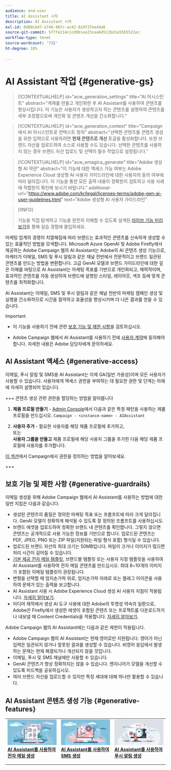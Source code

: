 ```yaml
---
audience: end-user
title: AI Assistant 시작
description: AI Assistant 시작
exl-id: 0d00cb47-e740-407c-ac42-824f2fee44a6
source-git-commit: 5f7fe214c1c89b1ee25cea6d512bd1a55b5522ec
workflow-type: tm+mt
source-wordcount: '732'
ht-degree: 18%

---
```


# AI Assistant 작업 {#generative-gs}

>[!CONTEXTUALHELP]
>id="acw_generation_settings"
>title="AI 어시스턴트"
>abstract="게재를 만들고 개인화한 후 AI Assistant를 사용하여 콘텐츠를 향상시킵니다. 이 기능은 사용자가 생성하고자 하는 콘텐츠를 설명하여 콘텐츠를 세부 조정함으로써 개인화 및 콘텐츠 개선을 간소화합니다."

>[!CONTEXTUALHELP]
>id="acw_generation_context"
>title="Campaign에서 AI 어시스턴트로 컨텍스트 정의"
>abstract="선택한 콘텐츠를 콘텐츠 생성을 위한 입력으로 사용하려면 **현재 콘텐츠로 개선** 토글을 활성화합니다. 또한 브랜드 자산을 업로드하여 소스로 사용할 수도 있습니다. 선택한 콘텐츠를 사용하지 않는 경우 브랜드 자산 업로드 및 선택이 필수 작업으로 설정됩니다."

>[!CONTEXTUALHELP]
>id="acw_emagica_generate"
>title="Adobe 생성형 AI 약관"
>abstract="이 기능에 대한 액세스 가능 여부는 Adobe Experience Cloud 생성형 AI 사용자 가이드라인에 대한 사용자의 동의 여부에 따라 달라집니다. 이 기능을 통한 모든 출력 내용이 정확한지 검토하고 사용 사례에 적합한지 확인해 보시기 바랍니다."
>additional-url="https://www.adobe.com/kr/legal/licenses-terms/adobe-gen-ai-user-guidelines.html" text="Adobe 생성형 AI 사용자 가이드라인"

>[!INFO]
>
>기능을 직접 탐색하고 기능을 완전히 이해할 수 있도록 설계된 [라이브 기능 미리 보기](https://experienceleague.adobe.com/ko/apps/journey-optimizer/ai-assistant-content-accelerator)를 통해 실습 경험에 몰입하세요.

마케팅 업계의 경쟁이 치열해짐에 따라 브랜드는 효과적인 콘텐츠를 신속하게 생성할 수 있는 효율적인 방법을 모색합니다. Microsoft Azure OpenAI 및 Adobe Firefly에서 제공하는 Adobe Campaign 웹의 AI Assistant는 Adobe의 AI 콘텐츠 생성 기능으로, 마케터가 이메일, SMS 및 푸시 알림과 같은 채널 전반에서 전문적이고 브랜드 일관된 콘텐츠를 만드는 방법을 변환합니다. 고급 GenAI 모델과 브랜드 가이드라인에 대한 깊은 이해를 바탕으로 AI Assistant는 마케팅 목표를 기반으로 개인화되고, 매력적이며, 효과적인 콘텐츠를 자동 생성하여 브랜드에 설명된 스타일, 레이아웃, 색조 등에 맞게 콘텐츠를 최적화합니다.

AI Assistant는 이메일, SMS 및 푸시 알림과 같은 채널 전반의 마케팅 캠페인 생성 및 실행을 간소화하므로 시간을 절약하고 효율성을 향상시키며 더 나은 결과를 얻을 수 있습니다.

>[!IMPORTANT]
>
>* 이 기능을 사용하기 전에 관련 [보호 기능 및 제한 사항](#generative-guardrails)을 검토하십시오.
>
>* Adobe Campaign 웹에서 AI Assistant를 사용하기 전에 [사용자 계약](https://www.adobe.com/kr/legal/licenses-terms/adobe-dx-gen-ai-user-guidelines.html)에 동의해야 합니다. 자세한 내용은 Adobe 담당자에게 문의하세요.

## AI Assistant 액세스 {#generative-access}

이메일, 푸시 알림 및 SMS용 AI Assistant는 이제 GA(일반 가용성)이며 모든 사용자가 사용할 수 있습니다. 사용자에게 액세스 권한을 부여하는 데 필요한 권한 및 단계는 아래에 자세히 설명되어 있습니다.

+++ 콘텐츠 생성 관련 권한을 할당하는 방법을 알아봅니다

1. **제품 프로필 만들기** - [Admin Console](https://stage.adminconsole.adobe.com/)에서 다음과 같은 특정 패턴을 사용하는 제품 프로필을 만드십시오.
   `Campaign - <instance-name> - AIAssistant`

1. **사용자 추가** - 필요한 사용자를 해당 제품 프로필에 추가하고,\
   또는\
   **사용자 그룹을 만들고** 제품 프로필에 해당 사용자 그룹을 추가한 다음 해당 제품 프로필에 사용자를 추가합니다.

[이 섹션](../get-started/permissions.md)에서 Campaign에서 권한을 정의하는 방법을 알아보세요.

+++

## 보호 기능 및 제한 사항 {#generative-guardrails}

이메일 생성을 위해 Adobe Campaign 웹에서 AI Assistant를 사용하는 방법에 대한 일반 지침은 다음과 같습니다.

* 생성된 콘텐츠의 품질은 정의한 마케팅 목표 또는 프롬프트에 따라 크게 달라집니다. GenAI 모델이 정확하게 해석될 수 있도록 잘 정의된 프롬프트를 사용하십시오.
* 브랜드 에셋을 업로드하여 정확한 브랜드 내 콘텐츠를 확인합니다. 그렇지 않으면 콘텐츠는 공개적으로 사용 가능한 정보를 기반으로 합니다. 업로드된 콘텐츠는 PDF, JPEG, PNG 또는 ZIP 파일(지원되는 파일 형식 포함) 형식일 수 있습니다.
* 업로드된 브랜드 자산의 최대 크기는 50MB입니다. 파일이 크거나 이미지가 많으면 처리 시간이 길어질 수 있습니다.
* [기본 제공 전자 메일 템플릿](../email/create-email-templates.md), 브랜드별 템플릿 또는 사용자 지정 템플릿을 사용하여 AI Assistant를 사용하여 전자 메일 콘텐츠를 만드십시오. 최대 8~10개의 이미지가 포함된 이메일 템플릿이 권장됩니다.
* 변형을 선택할 때 엄지손가락 위로, 엄지손가락 아래로 또는 플래그 아이콘을 사용하여 문제가 있는 출력을 보고합니다.
* AI Assistant 사용 시 Adobe Experience Cloud 생성 AI 사용자 지침이 적용됩니다. [자세히 알아보기](https://www.adobe.com/kr/legal/licenses-terms/adobe-dx-gen-ai-user-guidelines.html).
* 미디어 제작에서 생성 AI 도구 사용에 대한 Adobe의 투명성 약속의 일환으로, Adobe은 Firefly에서 생성한 에셋이 포함된 콘텐츠 또는 프로젝트를 다운로드하거나 내보낼 때 Content Credentials을 적용합니다. [자세히 알아보기](https://helpx.adobe.com/kr/firefly/using/content-credentials.html).

Adobe Campaign 웹의 AI Assistant에는 다음과 같은 제한이 적용됩니다.

* Adobe Campaign 웹의 AI Assistant는 현재 영어로만 지원됩니다. 영어가 아닌 입력은 일관되지 않거나 잘못된 결과를 생성할 수 있습니다. 비영어 응답에서 발생하는 문제는 현재 해결되거나 개선되지 않을 것입니다.
* 이메일, 푸시 및 SMS 채널에만 사용할 수 있습니다.
* GenAI 콘텐츠가 항상 정확하지는 않을 수 있습니다. 엔지니어가 모델을 개선할 수 있도록 피드백을 공유하십시오.
* 여러 브랜드 자산을 업로드할 수 있지만 특정 세대에 대해 하나만 활용할 수 있습니다.

## AI Assistant 콘텐츠 생성 기능 {#generative-features}

<table style="table-layout:fixed"><tr style="border: 0;">
<td>
<a href="generative-content.md">
<img alt="[AI Assistant를 사용하여 이메일 생성]" src="assets/do-not-localize/text-genai.jpeg">
</a>
<div>
<a href="generative-content.md"><strong>AI Assistant를 사용하여 전자 메일 생성</strong></a>
</div>
<p>
</td>
<td>
<a href="generative-sms.md">
<img alt="[AI Assistant를 사용하여 SMS 생성]" src="assets/do-not-localize/image-genai.jpeg">
</a>
<div><a href="generative-sms.md"><strong>AI Assistant를 사용하여 SMS 생성</strong>
</div>
<p>
</td>
<td>
<a href="generative-push.md">
<img alt="[AI Assistant를 사용하여 푸시 알림 생성]" src="assets/do-not-localize/email-genai.jpeg">
</a>
<div>
<a href="generative-push.md"><strong>AI Assistant를 사용하여 푸시 알림 생성</strong></a>
</div>
<p></td>
</tr></table>